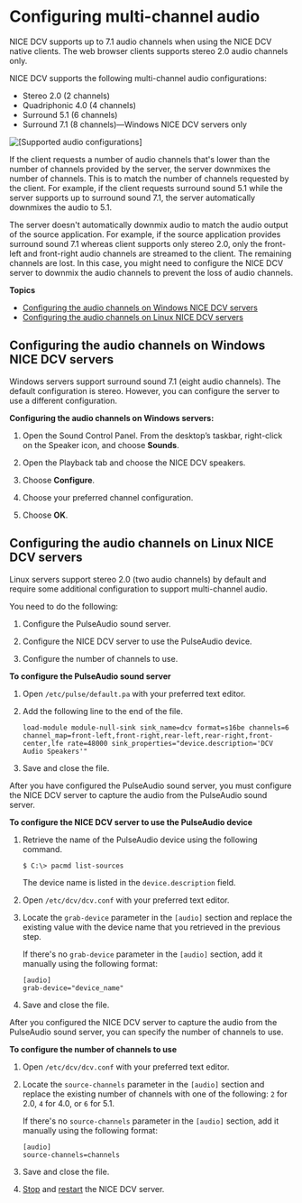 # Configuring multi\-channel audio<a name="manage-audio"></a>

NICE DCV supports up to 7\.1 audio channels when using the NICE DCV native clients\. The web browser clients supports stereo 2\.0 audio channels only\.

NICE DCV supports the following multi\-channel audio configurations:
+ Stereo 2\.0 \(2 channels\)
+ Quadriphonic 4\.0 \(4 channels\)
+ Surround 5\.1 \(6 channels\)
+ Surround 7\.1 \(8 channels\)—Windows NICE DCV servers only

![\[Supported audio configurations\]](http://docs.aws.amazon.com/dcv/latest/adminguide/images/audio.png)

If the client requests a number of audio channels that's lower than the number of channels provided by the server, the server downmixes the number of channels\. This is to match the number of channels requested by the client\. For example, if the client requests surround sound 5\.1 while the server supports up to surround sound 7\.1, the server automatically downmixes the audio to 5\.1\.

The server doesn't automatically downmix audio to match the audio output of the source application\. For example, if the source application provides surround sound 7\.1 whereas client supports only stereo 2\.0, only the front\-left and front\-right audio channels are streamed to the client\. The remaining channels are lost\. In this case, you might need to configure the NICE DCV server to downmix the audio channels to prevent the loss of audio channels\.

**Topics**
+ [Configuring the audio channels on Windows NICE DCV servers](#win-audio)
+ [Configuring the audio channels on Linux NICE DCV servers](#linux-audio)

## Configuring the audio channels on Windows NICE DCV servers<a name="win-audio"></a>

Windows servers support surround sound 7\.1 \(eight audio channels\)\. The default configuration is stereo\. However, you can configure the server to use a different configuration\.

**Configuring the audio channels on Windows servers:**

1. Open the Sound Control Panel\. From the desktop’s taskbar, right\-click on the Speaker icon, and choose **Sounds**\.

1. Open the Playback tab and choose the NICE DCV speakers\.

1. Choose **Configure**\.

1. Choose your preferred channel configuration\.

1. Choose **OK**\.

## Configuring the audio channels on Linux NICE DCV servers<a name="linux-audio"></a>

Linux servers support stereo 2\.0 \(two audio channels\) by default and require some additional configuration to support multi\-channel audio\. 

You need to do the following:

1. Configure the PulseAudio sound server\.

1. Configure the NICE DCV server to use the PulseAudio device\.

1. Configure the number of channels to use\.

**To configure the PulseAudio sound server**

1. Open `/etc/pulse/default.pa` with your preferred text editor\. 

1. Add the following line to the end of the file\.

   ```
   load-module module-null-sink sink_name=dcv format=s16be channels=6 channel_map=front-left,front-right,rear-left,rear-right,front-center,lfe rate=48000 sink_properties="device.description='DCV Audio Speakers'"
   ```

1. Save and close the file\.

After you have configured the PulseAudio sound server, you must configure the NICE DCV server to capture the audio from the PulseAudio sound server\.

**To configure the NICE DCV server to use the PulseAudio device**

1. Retrieve the name of the PulseAudio device using the following command\.

   ```
   $ C:\> pacmd list-sources
   ```

   The device name is listed in the `device.description` field\.

1. Open `/etc/dcv/dcv.conf` with your preferred text editor\.

1. Locate the `grab-device` parameter in the `[audio]` section and replace the existing value with the device name that you retrieved in the previous step\.

   If there's no `grab-device` parameter in the `[audio]` section, add it manually using the following format:

   ```
   [audio]
   grab-device="device_name"
   ```

1. Save and close the file\.

After you configured the NICE DCV server to capture the audio from the PulseAudio sound server, you can specify the number of channels to use\.

**To configure the number of channels to use**

1. Open `/etc/dcv/dcv.conf` with your preferred text editor\.

1. Locate the `source-channels` parameter in the `[audio]` section and replace the existing number of channels with one of the following: `2` for 2\.0, `4` for 4\.0, or `6` for 5\.1\.

   If there's no `source-channels` parameter in the `[audio]` section, add it manually using the following format:

   ```
   [audio]
   source-channels=channels
   ```

1. Save and close the file\.

1. [Stop](manage-stop.md) and [restart](manage-start.md) the NICE DCV server\.